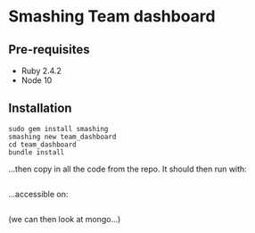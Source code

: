 
# Smashing Team dashboard

## Pre-requisites

* Ruby 2.4.2
* Node 10

## Installation

```sudo gem install bundler
sudo gem install smashing
smashing new team_dashboard
cd team_dashboard
bundle install
```

...then copy in all the code from the repo. It should then run with:

```smashing start
```

...accessible on:

```http://localhost:3030/team
```

(we can then look at mongo...)
